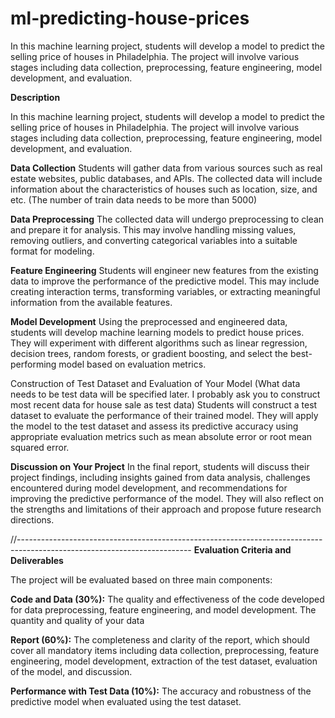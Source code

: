 # ml-predicting-house-prices
In this machine learning project, students will develop a model to predict the selling price of houses in Philadelphia. The project will involve various stages including data collection, preprocessing, feature engineering, model development, and evaluation.

**Description**

In this machine learning project, students will develop a model to predict the selling price of houses in Philadelphia. The project will involve various stages including data collection, preprocessing, feature engineering, model development, and evaluation.
 

**Data Collection**
Students will gather data from various sources such as real estate websites, public databases, and APIs. The collected data will include information about the characteristics of houses such as location, size, and etc. (The number of train data needs to be more than 5000)


**Data Preprocessing**
The collected data will undergo preprocessing to clean and prepare it for analysis. This may involve handling missing values, removing outliers, and converting categorical variables into a suitable format for modeling.
 

**Feature Engineering**
Students will engineer new features from the existing data to improve the performance of the predictive model. This may include creating interaction terms, transforming variables, or extracting meaningful information from the available features.

 
**Model Development**
Using the preprocessed and engineered data, students will develop machine learning models to predict house prices. They will experiment with different algorithms such as linear regression, decision trees, random forests, or gradient boosting, and select the best-performing model based on evaluation metrics.

 
Construction of Test Dataset and Evaluation of Your Model (What data needs to be test data will be specified later. I probably ask you to construct most recent data for house sale as test data)
Students will construct a test dataset to evaluate the performance of their trained model. They will apply the model to the test dataset and assess its predictive accuracy using appropriate evaluation metrics such as mean absolute error or root mean squared error.


**Discussion on Your Project**
In the final report, students will discuss their project findings, including insights gained from data analysis, challenges encountered during model development, and recommendations for improving the predictive performance of the model. They will also reflect on the strengths and limitations of their approach and propose future research directions.


//-------------------------------------------------------------------------------------------------------------------------
**Evaluation Criteria and Deliverables**

The project will be evaluated based on three main components:

**Code and Data (30%):** The quality and effectiveness of the code developed for data preprocessing, feature engineering, and model development. The quantity and quality of your data

**Report (60%):** The completeness and clarity of the report, which should cover all mandatory items including data collection, preprocessing, feature engineering, model development, extraction of the test dataset, evaluation of the model, and discussion.

**Performance with Test Data (10%):** The accuracy and robustness of the predictive model when evaluated using the test dataset.
 
